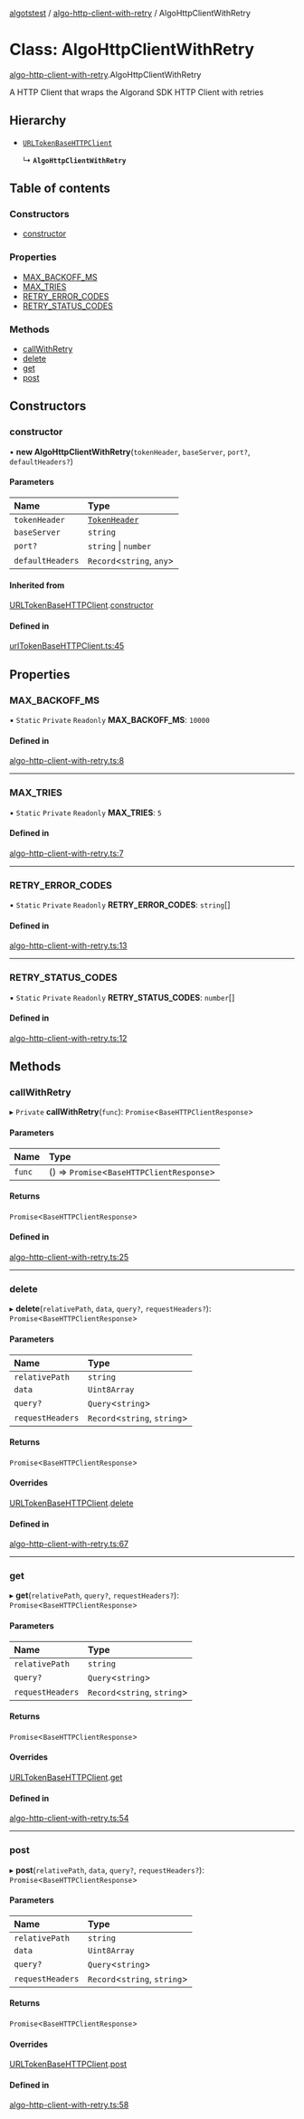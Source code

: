 [algotstest](../README.md) / [algo-http-client-with-retry](../modules/algo_http_client_with_retry.md) / AlgoHttpClientWithRetry

# Class: AlgoHttpClientWithRetry

[algo-http-client-with-retry](../modules/algo_http_client_with_retry.md).AlgoHttpClientWithRetry

A HTTP Client that wraps the Algorand SDK HTTP Client with retries

## Hierarchy

- [`URLTokenBaseHTTPClient`](urlTokenBaseHTTPClient.URLTokenBaseHTTPClient.md)

  ↳ **`AlgoHttpClientWithRetry`**

## Table of contents

### Constructors

- [constructor](algo_http_client_with_retry.AlgoHttpClientWithRetry.md#constructor)

### Properties

- [MAX\_BACKOFF\_MS](algo_http_client_with_retry.AlgoHttpClientWithRetry.md#max_backoff_ms)
- [MAX\_TRIES](algo_http_client_with_retry.AlgoHttpClientWithRetry.md#max_tries)
- [RETRY\_ERROR\_CODES](algo_http_client_with_retry.AlgoHttpClientWithRetry.md#retry_error_codes)
- [RETRY\_STATUS\_CODES](algo_http_client_with_retry.AlgoHttpClientWithRetry.md#retry_status_codes)

### Methods

- [callWithRetry](algo_http_client_with_retry.AlgoHttpClientWithRetry.md#callwithretry)
- [delete](algo_http_client_with_retry.AlgoHttpClientWithRetry.md#delete)
- [get](algo_http_client_with_retry.AlgoHttpClientWithRetry.md#get)
- [post](algo_http_client_with_retry.AlgoHttpClientWithRetry.md#post)

## Constructors

### constructor

• **new AlgoHttpClientWithRetry**(`tokenHeader`, `baseServer`, `port?`, `defaultHeaders?`)

#### Parameters

| Name | Type |
| :------ | :------ |
| `tokenHeader` | [`TokenHeader`](../modules/urlTokenBaseHTTPClient.md#tokenheader) |
| `baseServer` | `string` |
| `port?` | `string` \| `number` |
| `defaultHeaders` | `Record`<`string`, `any`\> |

#### Inherited from

[URLTokenBaseHTTPClient](urlTokenBaseHTTPClient.URLTokenBaseHTTPClient.md).[constructor](urlTokenBaseHTTPClient.URLTokenBaseHTTPClient.md#constructor)

#### Defined in

[urlTokenBaseHTTPClient.ts:45](https://github.com/algorandfoundation/algokit-utils-ts/blob/4edaa90/src/urlTokenBaseHTTPClient.ts#L45)

## Properties

### MAX\_BACKOFF\_MS

▪ `Static` `Private` `Readonly` **MAX\_BACKOFF\_MS**: ``10000``

#### Defined in

[algo-http-client-with-retry.ts:8](https://github.com/algorandfoundation/algokit-utils-ts/blob/4edaa90/src/algo-http-client-with-retry.ts#L8)

___

### MAX\_TRIES

▪ `Static` `Private` `Readonly` **MAX\_TRIES**: ``5``

#### Defined in

[algo-http-client-with-retry.ts:7](https://github.com/algorandfoundation/algokit-utils-ts/blob/4edaa90/src/algo-http-client-with-retry.ts#L7)

___

### RETRY\_ERROR\_CODES

▪ `Static` `Private` `Readonly` **RETRY\_ERROR\_CODES**: `string`[]

#### Defined in

[algo-http-client-with-retry.ts:13](https://github.com/algorandfoundation/algokit-utils-ts/blob/4edaa90/src/algo-http-client-with-retry.ts#L13)

___

### RETRY\_STATUS\_CODES

▪ `Static` `Private` `Readonly` **RETRY\_STATUS\_CODES**: `number`[]

#### Defined in

[algo-http-client-with-retry.ts:12](https://github.com/algorandfoundation/algokit-utils-ts/blob/4edaa90/src/algo-http-client-with-retry.ts#L12)

## Methods

### callWithRetry

▸ `Private` **callWithRetry**(`func`): `Promise`<`BaseHTTPClientResponse`\>

#### Parameters

| Name | Type |
| :------ | :------ |
| `func` | () => `Promise`<`BaseHTTPClientResponse`\> |

#### Returns

`Promise`<`BaseHTTPClientResponse`\>

#### Defined in

[algo-http-client-with-retry.ts:25](https://github.com/algorandfoundation/algokit-utils-ts/blob/4edaa90/src/algo-http-client-with-retry.ts#L25)

___

### delete

▸ **delete**(`relativePath`, `data`, `query?`, `requestHeaders?`): `Promise`<`BaseHTTPClientResponse`\>

#### Parameters

| Name | Type |
| :------ | :------ |
| `relativePath` | `string` |
| `data` | `Uint8Array` |
| `query?` | `Query`<`string`\> |
| `requestHeaders` | `Record`<`string`, `string`\> |

#### Returns

`Promise`<`BaseHTTPClientResponse`\>

#### Overrides

[URLTokenBaseHTTPClient](urlTokenBaseHTTPClient.URLTokenBaseHTTPClient.md).[delete](urlTokenBaseHTTPClient.URLTokenBaseHTTPClient.md#delete)

#### Defined in

[algo-http-client-with-retry.ts:67](https://github.com/algorandfoundation/algokit-utils-ts/blob/4edaa90/src/algo-http-client-with-retry.ts#L67)

___

### get

▸ **get**(`relativePath`, `query?`, `requestHeaders?`): `Promise`<`BaseHTTPClientResponse`\>

#### Parameters

| Name | Type |
| :------ | :------ |
| `relativePath` | `string` |
| `query?` | `Query`<`string`\> |
| `requestHeaders` | `Record`<`string`, `string`\> |

#### Returns

`Promise`<`BaseHTTPClientResponse`\>

#### Overrides

[URLTokenBaseHTTPClient](urlTokenBaseHTTPClient.URLTokenBaseHTTPClient.md).[get](urlTokenBaseHTTPClient.URLTokenBaseHTTPClient.md#get)

#### Defined in

[algo-http-client-with-retry.ts:54](https://github.com/algorandfoundation/algokit-utils-ts/blob/4edaa90/src/algo-http-client-with-retry.ts#L54)

___

### post

▸ **post**(`relativePath`, `data`, `query?`, `requestHeaders?`): `Promise`<`BaseHTTPClientResponse`\>

#### Parameters

| Name | Type |
| :------ | :------ |
| `relativePath` | `string` |
| `data` | `Uint8Array` |
| `query?` | `Query`<`string`\> |
| `requestHeaders` | `Record`<`string`, `string`\> |

#### Returns

`Promise`<`BaseHTTPClientResponse`\>

#### Overrides

[URLTokenBaseHTTPClient](urlTokenBaseHTTPClient.URLTokenBaseHTTPClient.md).[post](urlTokenBaseHTTPClient.URLTokenBaseHTTPClient.md#post)

#### Defined in

[algo-http-client-with-retry.ts:58](https://github.com/algorandfoundation/algokit-utils-ts/blob/4edaa90/src/algo-http-client-with-retry.ts#L58)
